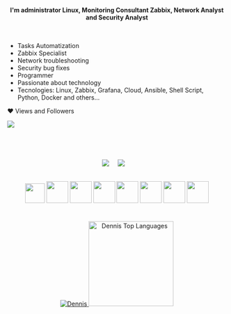 

<p align="center"><b>  I'm administrator Linux, Monitoring Consultant Zabbix, Network Analyst and Security Analyst </b></p>

<p>
ㅤ
</p>


- Tasks Automatization
- Zabbix Specialist
- Network troubleshooting
- Security bug fixes
- Programmer
- Passionate about technology
- Tecnologies: Linux, Zabbix, Grafana, Cloud, Ansible, Shell Script, Python, Docker and others...

<p> ❤ Views and Followers</p>
<a href="https://github.com/Meghna-DAS/github-profile-views-counter">
    <img src="https://komarev.com/ghpvc/?username=DennisNgrox">
</a>

 
<h1></h1>
ㅤ
<br>
<p align='center'>
<img src="https://komarev.com/ghpvc/?username=Emerosn">&nbsp;&nbsp;&nbsp;&nbsp;
<img src="https://img.shields.io/github/followers/Emerosn?style=social">&nbsp;&nbsp;&nbsp;&nbsp;
<!-- <img src="https://visitor-badge.glitch.me/badge?page_id=chinmay29hub.visitor-badge"> -->
</p>
<br>

<div align="center">

<img width=45 height=45 src="https://user-images.githubusercontent.com/81188924/223879567-203812c5-ee0e-4c23-80fb-f0b442dd031d.png" />
<img width=50 height=50 src="https://cdn.jsdelivr.net/gh/devicons/devicon/icons/linux/linux-original.svg" />
<img width=50 height=50 src="https://user-images.githubusercontent.com/81188924/223880016-f3a38d10-a687-4da4-b554-96e2aca453d3.png" />
<img width=50 height=50 src="https://user-images.githubusercontent.com/81188924/223880155-962e4063-8109-41b9-bf0f-b3c8ebd028a7.png" />
<img width=50 height=50 src="https://upload.wikimedia.org/wikipedia/commons/thumb/3/3b/Grafana_icon.svg/351px-Grafana_icon.svg.png" />
<img width=50 height=50 src="https://cdn-icons-png.flaticon.com/512/919/919853.png" />
<img width=50 height=50 src="https://www.freeiconspng.com/thumbs/cloud-icon/cloud-icon-22.png" />
<img width=50 height=50 src="https://github.com/DennisNgrox/DennisNgrox/assets/81188924/70c533d3-45bc-4946-b7be-6f4633bb90e4" />


  
  

</div>

<h1></h1>
<p>
  
</p>

<p align=center>
    <a href="https://github.com/DennisNgrox">
        <img title="🔥 Get streak stats for your profile at git.io/streak-stats" alt="Dennis" src="https://github-readme-streak-stats.herokuapp.com/?user=DennisNgrox&theme=black-ice&hide_border=true&stroke=0000&background=060A0CD0"/>
        <a href="https://github.com/DennisNgrox"><img alt="Dennis Top Languages" height="195em" src="https://github-readme-stats.vercel.app/api/top-langs/?username=DennisNgrox&langs_count=10&count_private=true&layout=compact&theme=react&hide_border=true&bg_color=0D1117&hide=javascript" /></a>
    </a>
</p>



